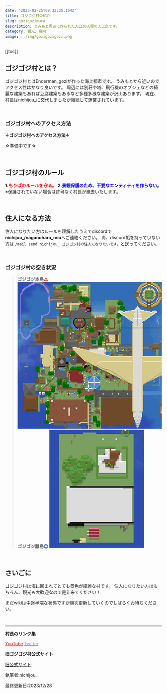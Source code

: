 ```yaml
---
date: '2023-02-25T09:33:35.154Z'
title: ゴジゴジ村の紹介
slug: gozigozimura
description: うみもと周辺に作られた人口30人程の人工島です。
category: 観光、案内
image: ../img/gozigozigozi.png
---
```

[[toc]]

## ゴジゴジ村とは？

ゴジゴジ村とはEnderman_goziが作った海上都市です。
うみもとから近いのでアクセス性はかなり良いです。
周辺には別荘や塔、飛行機のオブジェなどの綺麗な建築もあれば豆腐建築もあるなど多種多様な建築が沢山あります。
現在、村長はnichijou_に交代しましたが継続して運営されています。

<br>

### ゴジゴジ村へのアクセス方法

**↓ゴジゴジ村へのアクセス方法↓**

☆準備中です☆

<br>

## ゴジゴジ村のルール

**1.<span style="color: red; ">もりぱのルールを守る。</span>**
**2.<span style="color: #0000FF; ">景観保護のため、不要なエンティティを作らない。</span>**※保護されていない場合は許可なく村長が撤去いたします。

<br>

## 住人になる方法

住人になりたい方はルールを理解したうえでdiscordで<strong>nichijou_/naganohara_mio</strong>へご連絡ください。
尚、discord垢を持っていない方は `/mail send nichijou_ ゴジゴジ村の住人になりたいです。`と送ってください。

<br>

### ゴジゴジ村の空き状況

> 
> ﻿**ゴジゴジ本島<span style="color: red; ">△**
> ﻿![ゴジゴジ本島](/img/gozimuraa2.png)
> ﻿**ゴジゴジ離島<span style="color: #0000FF; ">◎**
> ﻿﻿![ゴジゴジ離島](/img/gozimuraa3.png)

<br>

## さいごに

ゴジゴジ村は海に囲まれてとても景色が綺麗な村です。
住人になりたい方はもちろん、観光も大歓迎なので是非来てください！

まだwikiは中途半端な状態ですが順次更新していくのでしばらくお待ちください。

<br>

- - -

**村長のリンク集**

[<span style="color: red; ">YouTube](https://www.youtube.com/@AioiYuko)
[<span style="color: #82AADF; ">Twitter](https://twitter.com/yakisoba_saba)

**旧ゴジゴジ村公式サイト**

[旧公式サイト](https://gozigozinomura.jimdofree.com/)

執筆者:nichijou_

最終更新日:2023/12/28
